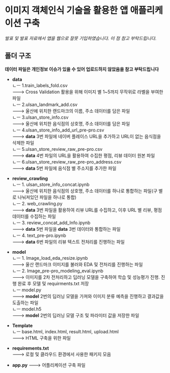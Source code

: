 # 이미지 객체인식 기술을 활용한 앱 애플리케이션 구축
*발표 및 발표 자료에서 앱을 웹으로 잘못 기입하였습니다. 이 점 참고 부탁드립니다.*

## 폴더 구조

**데이터 파일은 개인정보 이슈가 있을 수 있어 업로드하지 않았음을 참고 부탁드립니다** 

- **data** <br> 
    ㄴㅡ 1.train_labels_fold.csv <br>
    ---> Cross Validation 활용을 위해 이미지 별 1~5까지 무작위로 라벨을 부여한 파일 <br>
    ㄴㅡ 2.ulsan_landmark_add.csv <br>
    ---> 울산에 위치한 랜드마크의 이름, 주소 데이터를 담은 파일 <br>
    ㄴㅡ 3.ulsan_store_info.csv <br>
    ---> 울산에 위치한 음식점의 상호명, 주소 데이터를 담은 파일 <br>
    ㄴㅡ 4.ulsan_store_info_add_url_pre-pro.csv <br>
    ---> **data** 3번 파일에 네이버 플레이스 URL을 추가하고 URL이 없는 음식점을 삭제한 파일 <br>
    ㄴㅡ 5.ulsan_store_review_raw_pre-pro.csv <br>
    ---> **data** 4번 파일의 URL을 활용하여 수집한 평점, 리뷰 데이터 원본 파일 <br>
    ㄴㅡ 6.ulsan_store_review_raw_pre-pro_address.csv <br>
    ---> **data** 5번 파일에 음식점 별 주소지를 추가한 파일 <br>

- **review_crawling** <br>
    ㄴㅡ 1. ulsan_store_info_concat.ipynb <br>
    ---> 울산에 위치한 음식점의 상호명, 주소 데이터를 하나로 통합하는 파일(구 별로 나눠져있던 파일을 하나로 통합) <br>
    ㄴㅡ 2. web_crawling.py <br>
    ---> **data** 3번 파일을 활용하여 리뷰 URL를 수집하고, 이후 URL 별 리뷰, 평점 데이터를 수집하는 파일 <br>
    ㄴㅡ 3. review_concat_add_Info.ipynb <br>
    ---> **data** 5번 파일을 **data** 3번 데이터와 통합하는 파일 <br>
    ㄴㅡ 4. text_pre-pro.ipynb <br>
    ---> **data** 6번 파일의 리뷰 텍스트 전처리를 진행하는 파일 <br>
    
- **model** <br>
    ㄴㅡ 1. Image_load_eda_resize.ipynb <br>
    ---> 울산 랜드마크 이미지를 불러와 EDA 및 전처리를 진행하는 파일 <br>
    ㄴㅡ 2. Image_pre-pro_modeling_eval.ipynb <br>
    ---> 이미지를 2차 전처리하고 딥러닝 모델을 구축하여 학습 및 성능평가 진행. 진행 완료 후 모델 및 requirments.txt 저장 <br>
    ㄴㅡ model.py <br>
    ---> **model** 2번의 딥러닝 모델을 가져와 이미지 분류 예측을 진행하고 결과값을 도출하는 파일 <br>
    ㄴㅡ model.h5 <br>
    ---> **model** 2번의 딥러닝 모델 구조 및 파라미터 값을 저장한 파일 <br>
    
- **Template** <br>
    ㄴㅡ base.html, index.html, result.html, upload.html <br>
    ---> HTML 구축을 위한 파일 <br>

- **requirements.txt** <br>
    ---> 로컬 및 클라우드 환경에서 사용한 패키지 모음

- **app.py**
    ---> 어플리케이션 구축 파일
